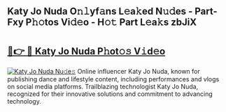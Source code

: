 ## Katy Jo Nuda O𝚗𝚕yf𝚊ns L𝚎a𝚔ed N𝚞𝚍es - Part-Fxy P𝚑𝚘tos Vi𝚍𝚎o - H𝚘𝚝 Part L𝚎a𝚔s zbJiX

# <h2><a href="http://kf03ej.oniu.top/?m=Katy+Jo+Nuda">🔗👉 🔴 Katy Jo Nuda P𝚑ot𝚘𝚜 V𝚒d𝚎o</a></h2>

[![Katy Jo Nuda Nu𝚍e𝚜](https://i.imgur.com/0qMVB7G.gif)](http://kf03ej.oniu.top/?m=Katy+Jo+Nuda)
Online influencer Katy Jo Nuda, known for publishing dance and lifestyle content, including performances and vlogs on social media platforms. Trailblazing technologist Katy Jo Nuda, recognized for their innovative solutions and commitment to advancing technology.  
